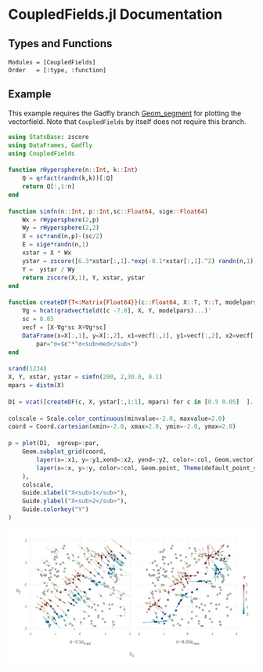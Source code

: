 
# CoupledFields.jl Documentation

## Types and Functions

```@autodocs
Modules = [CoupledFields]
Order   = [:type, :function]
```

## Example

This example requires the Gadfly branch [Geom_segment](https://github.com/Mattriks/Gadfly.jl/tree/Geom_segment) for plotting the vectorfield.
Note that `CoupledFields` by itself does not require this branch. 

```julia
using StatsBase: zscore
using DataFrames, Gadfly
using CoupledFields

function rHypersphere(n::Int, k::Int)
    Q = qrfact(randn(k,k))[:Q]
    return Q[:,1:n]  
end

function simfn(n::Int, p::Int,sc::Float64, sige::Float64)
    Wx = rHypersphere(2,p)
    Wy = rHypersphere(2,2)
    X = sc*rand(n,p)-(sc/2)
    E = sige*randn(n,1)
    xstar = X * Wx
    ystar = zscore([6.3*xstar[:,1].*exp(-0.1*xstar[:,1].^2) randn(n,1)],1)
    Y =  ystar / Wy
    return zscore(X,1), Y, xstar, ystar
end

function createDF{T<:Matrix{Float64}}(c::Float64, X::T, Y::T, modelpars::ModelParameters)
    ∇g = hcat(gradvecfield([c -7.0], X, Y, modelpars)...)'
    sc = 0.05
    vecf = [X-∇g*sc X+∇g*sc] 
    DataFrame(x=X[:,1], y=X[:,2], x1=vecf[:,1], y1=vecf[:,2], x2=vecf[:,3],y2=vecf[:,4], col=Y[:,1],
        par="σ=$c"*"σ<sub>med</sub>")
end

srand(1234)
X, Y, xstar, ystar = simfn(200, 2,30.0, 0.1)
mpars = distm(X)

D1 = vcat([createDF(c, X, ystar[:,1:1], mpars) for c in [0.5 0.05]  ]...) 

colscale = Scale.color_continuous(minvalue=-2.0, maxvalue=2.0)
coord = Coord.cartesian(xmin=-2.0, xmax=2.0, ymin=-2.0, ymax=2.0)

p = plot(D1,  xgroup=:par,
    Geom.subplot_grid(coord,
        layer(x=:x1, y=:y1,xend=:x2, yend=:y2, color=:col, Geom.vector),
        layer(x=:x, y=:y, color=:col, Geom.point, Theme(default_point_size=2pt)) 
    ),
    colscale,
    Guide.xlabel("X<sub>1</sub>"),
    Guide.ylabel("X<sub>2</sub>"),
    Guide.colorkey("Y")
)

```

![](Fig_vecfield.png)


